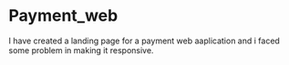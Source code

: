 # Payment_web 
I have created a landing page for a payment web aaplication and i faced some problem in making it responsive.
